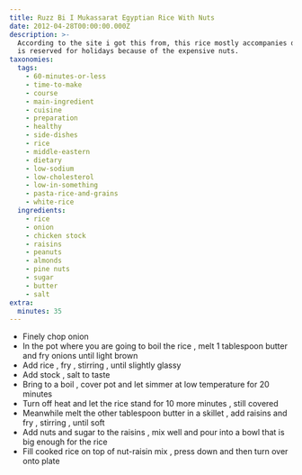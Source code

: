 ```yaml
---
title: Ruzz Bi I Mukassarat Egyptian Rice With Nuts
date: 2012-04-28T00:00:00.000Z
description: >-
  According to the site i got this from, this rice mostly accompanies duck and
  is reserved for holidays because of the expensive nuts.
taxonomies:
  tags:
    - 60-minutes-or-less
    - time-to-make
    - course
    - main-ingredient
    - cuisine
    - preparation
    - healthy
    - side-dishes
    - rice
    - middle-eastern
    - dietary
    - low-sodium
    - low-cholesterol
    - low-in-something
    - pasta-rice-and-grains
    - white-rice
  ingredients:
    - rice
    - onion
    - chicken stock
    - raisins
    - peanuts
    - almonds
    - pine nuts
    - sugar
    - butter
    - salt
extra:
  minutes: 35
---
```

 - Finely chop onion
 - In the pot where you are going to boil the rice , melt 1 tablespoon butter and fry onions until light brown
 - Add rice , fry , stirring , until slightly glassy
 - Add stock , salt to taste
 - Bring to a boil , cover pot and let simmer at low temperature for 20 minutes
 - Turn off heat and let the rice stand for 10 more minutes , still covered
 - Meanwhile melt the other tablespoon butter in a skillet , add raisins and fry , stirring , until soft
 - Add nuts and sugar to the raisins , mix well and pour into a bowl that is big enough for the rice
 - Fill cooked rice on top of nut-raisin mix , press down and then turn over onto plate
